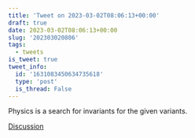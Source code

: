 ```yaml
---
title: 'Tweet on 2023-03-02T08:06:13+00:00'
draft: true
date: 2023-03-02T08:06:13+00:00
slug: '202303020806'
tags:
  - tweets
is_tweet: true
tweet_info:
  id: '1631083450634735618'
  type: 'post'
  is_thread: False
---
```




Physics is a search for invariants for the given variants.

[Discussion](https://x.com/sytelus/status/1631083450634735618)
